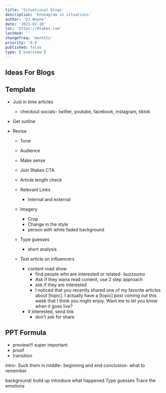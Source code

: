 ```yaml
---
title: 'Situational blogs'
description: 'Enneagram in situations'
author: 'DJ Wayne'
date: '2023-02-18'
loc: 'https://9takes.com'
lastmod: ''
changefreq: 'monthly'
priority: '0.6'
published: false
type: ['overview']
---
```


## Ideas For Blogs

## Template

- Just in time articles
  - checkout socials- twitter, youtube, facebook, instagram, tiktok
- Get outline
- Revise

  - Tone
  - Audience
  - Make sense
  - Join 9takes CTA
  - Article length check
  - Relevant Links

    - Internal and external

  - Imagery

    - Crop
    - Change in the style
    - person with white faded background

  - Type guesses

    - short analysis

  - Test article on influencers
    - content road show
      - find people who are interested or related- buzzsumo
      - Ask if they wana read content, use 2 step approach
      - ask if they are interested
      - I noticed that you recently shared one of my favorite articles about [topic]. I actually have a [topic] post coming out this week that I think you might enjoy. Want me to let you know when it goes live?
    - if interested, send link
      - don't ask for share

## PPT Formula

- preview!!! super important
- proof
- transition

intro- Suck them in
middle- beginning and end
conclusion- what to remember

background/ build up
introduce what happened
Type guesses
Trace the emotions
